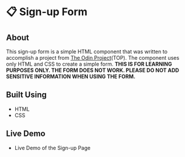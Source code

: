 # :clipboard: Sign-up Form

## About

This sign-up form is a simple HTML component that was written to accomplish a project from [The Odin Project](https://www.theodinproject.com/)(TOP). The component uses only HTML and CSS to create a simple form. **THIS IS FOR LEARNING PURPOSES ONLY. THE FORM DOES NOT WORK. PLEASE DO NOT ADD SENSITIVE INFORMATION WHEN USING THE FORM.**

## Built Using

- HTML
- CSS

## Live Demo

- Live Demo of the Sign-up Page
